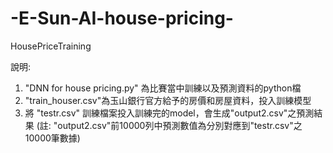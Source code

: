 # -E-Sun-AI-house-pricing-
HousePriceTraining

說明: 
1. "DNN for house pricing.py" 為比賽當中訓練以及預測資料的python檔
2. "train_houser.csv"為玉山銀行官方給予的房價和房屋資料，投入訓練模型
3. 將 "testr.csv" 訓練檔案投入訓練完的model，會生成"output2.csv"之預測結果
(註: "output2.csv"前10000列中預測數值為分別對應到"testr.csv"之10000筆數據)
